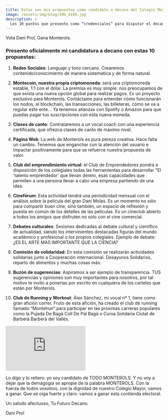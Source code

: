 ```yaml
---
title: Estas son mis propuestas como candidato a decano del Colegio Mayor Monterols
image: /assets/img/blog/IMG_0186.jpg
description: >
  Los 10 puntos que presento como “credenciales” para disputar el decanato del Colegio Mayor Monterols. Al final está el vídeo de mi campaña electoral presentando la candidatura . <!--more-->
---
```

Vota Dani Prol, Gana Monterols.

<!--more-->

### Presento oficialmente mi candidatura a decano con estas 10 propuestas:

1. <b>Redes Sociales</b>: Lenguaje y tono cercano. Crearemos contenido/conocimiento de manera sistematica y de forma natural.

2. <b>Montecoin, nuestra propia criptomoneda</b>: será una criptomoneda estable, 1:1 con el dólar. La premisa es muy simple: nos preocupamos de que exista una nueva opción global para realizar pagos. Es un proyecto exclusivo para Monterols. Contáctame para entender cómo funcionarán los nodos, el blockchain, las transacciones, las billeteras, cómo se va a regular este ente... Ya tenemos alianzas con Spotify o Amazon para que puedas pagar tus suscripciones con esta nueva moneda.

3. <b>Clases de canto</b>: Contrataremos a un vocal coach con una experiencia certificada, que ofrezca clases de canto de máximo nivel.

4. <b>Página Web</b>: La web de Monterols es pura pereza creativa. Hace falta un cambio. Tenemos que enganchar con la atención del usuario e impactar positivamente para que se refuerce nuestra propuesta de valor.

5. <b>Club del emprendimiento virtual</b>: el Club de Emprendedores pondrá a disposición de los colegiales todas las herramientas para desarrollar "El 'talento emprendedor' que llevan dentro, esas capacidades que permiten a una persona llevar a cabo una empresa partiendo de una idea.

6. <b>Cinefórum</b>: Esta actividad tendrá una periodicidad mensual con el análisis sobre la película del gran Dani Molas. Es un momento no sólo para compartir buen cine, sino también, un espacio de reflexión y puesta en común de los detalles de las películas. Es un cineclub abierto a todos los amigos que disfruten no solo con el cine comercial.

7. <b>Debates culturales</b>: Sesiones dedicadas al debate cultural y científico de actualidad, siendo los intervinientes destacadas figuras del mundo académico y profesional o los propios colegiales. Ejemplo de debate: ¿ES EL ARTE MÁS IMPORTANTE QUE LA CIENCIA? 

8. <b>Comisión de solidaridad</b>: En esta comisión se realizarán actividades solidarias junto a Cooperación internacional. Desayunos Solidarios, reparto de alimentos y muchas cosas más.

9. <b>Buzón de sugerencias</b>: Aspiramos a ser ejemplo de transparencia. TUS sugerencias y opiniones son muy importantes para nosotros, por tal motivo te invito a ponerlas por escrito en cualquiera de los carteles que están por Monterols.

10. <b>Club de Running y Workout</b>: Álex Sánchez, mi vocal nº 1, tiene como gran afición correr. Fruto de esta afición, ha creado el club de running llamado “Montelrun” para participar en las próximas carreras populares como la Pujada De Bagà Coll De Pal Bagà o Cursa Solidaria Ciutat de Barberà Barberà del Vallès.

<iframe width="256" height="144" src="https://www.youtube.com/embed/7nM6xea9wBc" frameborder="0" allow="accelerometer; autoplay; clipboard-write; encrypted-media; gyroscope; picture-in-picture" allowfullscreen></iframe>

Lo digo y lo reitero: yo soy candidato de TODO MONTEROLS. Y no voy a dejar que la demagogia se apropie de la palabra MONTEROLS. Con la fuerza de todos vosotros, con la dignidad de nuestro Colegio Mayor,  vamos a ganar. Que se oiga fuerte y claro: vamos a ganar esta contienda electoral.

Un saludo afectuoso,
Tu Futuro Decano.

Dani Prol
